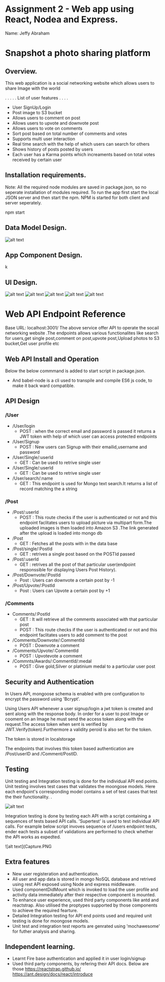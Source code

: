 # Assignment 2 - Web app using React, Nodea and Express.

Name: Jeffy Abraham

# Snapshot a photo sharing platform

## Overview.

This web application is a social networking website which allows users to share Image with the world


 . . . . . List of user features  . . . . 
 
 + User SignUp/Login
 + Post  image to S3 bucket
 + Allows users to comment on post
 + Allows users to upvote and downvote post
 + Allows users to vote on comments
 + Sort post based on total number of comments and votes
 + Supports multi user interaction
 + Real time search with the help of which users can search for others
 + Shows history of posts posted by users
 + Each user has a Karma  points which increaments based on total votes received by certain user 
 

## Installation requirements.

Note: All the required node modules are saved in package.json, so no seperate installation of modules required. To run the app first start the local JSON server and then start the npm. NPM is started for both client and server seperately.

npm start

## Data Model Design.

![alt text](DataModel.png)

## App Component Design.

k  


## UI Design.

![alt text](SigninPage.PNG)
![alt text](SignupPage.PNG)
![alt text](Trending.PNG)
![alt text](Search.PNG)
![alt text](Capture.png)



# Web API Endpoint Reference
Base URL: localhost:3001/
The above service offer API to operate the socail networking website .The endpoints allows various functionalites like search for users,get single post,comment on post,upvote post,Upload photos to S3 bucket,Get user profile etc

## Web API Install and Operation
Below the below commmand is added to start script in package.json. 
 
+ And babel-node is a cli used to transpile and compile ES6 js code, to make it back ward compatible.

## API Design
### /User
+ /User/login
    + POST : when the correct email and password is passed it returns a JWT token with help of which user can access protected endpoints
+ /User/Signup
    + POST : New users can Signup with their emailid,username and password
+ /User/Single/:userId
    + GET : Can be used to retrive single user
+ /User/Single/:userId
    + GET : Can be used to retrive single user    
+ /User/search/:name
    + GET : This  endpoint is used for Mongo text search.It returns a list of record matching the a string
    
### /Post
+ /Post/:userId
    + POST : This route checks if the user is authenticated or not and this endpoint faclitates users to upload picture via multipart form.The uploaded images is then loaded into  Amazon S3 .The link generated after the upload is loaded into mongo db
+ /Post
    + GET : Fetches all the posts with in the data base
+ /Post/single/:PostId
    + GET : retrives a single post based on the POSTId passed
+ /Post/:userId
    + GET : retrives all the post of that particular user(endpoint responssible for displaying Users Post History).
+ /Post/Downvote/:PostId 
    + Post : Users can downvote a certain post by -1 
+ /Post/Upvote/:PostId 
    + Post : Users can Upvote a certain post by +1     
    
    
### /Comments
+ Comments/:PostId
    + GET  : It will retrieve all the comments associated with that particular post
    + POST : This route checks if the user is authenticated or not and this endpoint faclitates users to add comment to the post
+ /Comments/Downvote/:CommentId
    + POST : Downvote a comment
+ /Comments/Upvote/:CommentId
    + POST : Upvotevote a comment
+ /Commnts/Awards/:CommentId/:medal
    + POST : Give gold,Silver or platinium medal to a particular user post
 

## Security and Authentication

In Users API, mongoose schema is enabled with pre configuration to encrypt the password using 'Bcrypt'. 

Using Users API whenever a user signup/login a jwt token is created and sent along with the response body. In order for a user to post Image or cooment on an Image he must send the access token along with the request.The access token when sent is verified by JWT.Verify(token).Furthermore a validity peroid  is also set for the token.

The token is stored in localstorage

The endpoints that involves this token based authentication are /Post/userID and /Comment/PostID.

## Testing

Unit testing and Integration testing is done for the individual API end points. 
Unit testing involves test cases that validates the moongose models. Here each endpoint's corresponding model contains a set of test cases that test the their functionality. .

![alt text](UnitTesting.png)

Integration testing is done by testing each API with a script containing a sequences of tests based API calls. 'Supertest' is used to test individual API calls. For example below script invoves sequence of /users endpoint tests, ender each tests a subset of validations are performed to check whether the API works as expedted.

![alt text](Capture.PNG




## Extra features

+ New user registeration and authentication.
+ All user and app data is stored in mongo NoSQL database and retrived using rest API exposed using Node and express middleware.
+ Used componentDidMount which is invoked to load the user profile and activity data  immediately after their respective component is mounted.
+ To enhance user experience, used third party components like antd and reactstrap. Also utilised the proptypes supported by those components to achieve the required fearture. 
+ Detailed Integration testing for API end points used and required unit testing is done for moongose models.
+ Unit test and integration test reports are genrated using 'mochawesome' for futher analysis and sharing. 


## Independent learning.

+ Learnt Fire base authentication and applied it in user login/signup
+ Used third party components, by refering their API docs. Below are those
https://reactstrap.github.io/
https://ant.design/docs/react/introduce



[model]: ./images/datamodel.PNG
[image1]: ./images/login.PNG
[image2]: ./images/signup.PNG
[image4]: ./images/profile.PNG
[image6]: ./images/activityList.PNG
[image8]: ./images/createitem.PNG
[image9]: ./images/privacyscreen.PNG
[testingimage1]: ./images/unitTest.PNG
[testingimage2]: ./images/integTest.PNG
